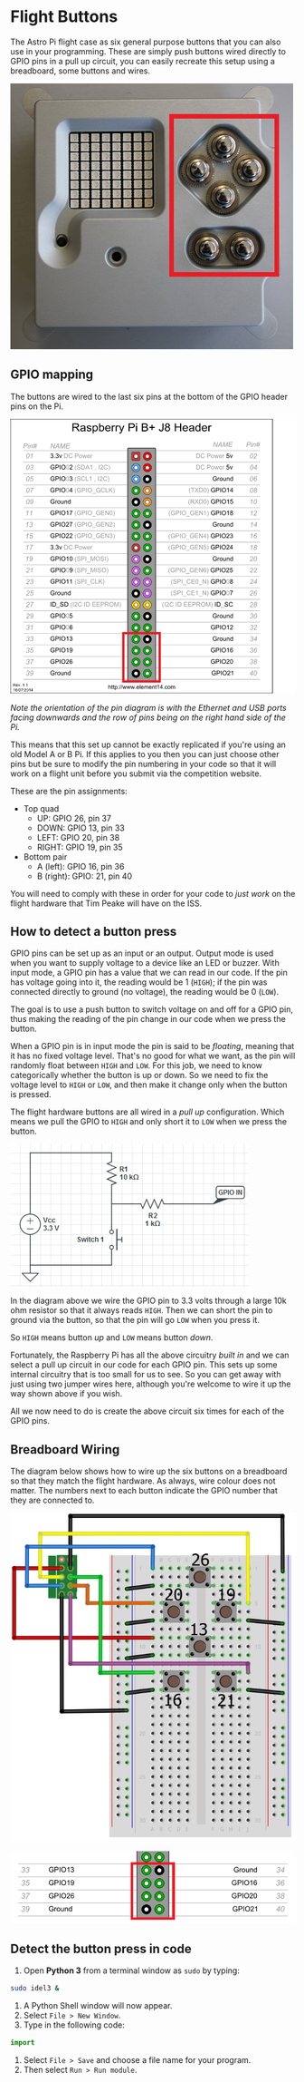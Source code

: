 # Flight Buttons

The Astro Pi flight case as six general purpose buttons that you can also use in your programming. These are simply push buttons wired directly to GPIO pins in a pull up circuit, you can easily recreate this setup using a breadboard, some buttons and wires.

  ![](images/flight_buttons.jpg)
  
## GPIO mapping

The buttons are wired to the last six pins at the bottom of the GPIO header pins on the Pi.

  ![](images/buttons_GPIO.png)
  
  *Note the orientation of the pin diagram is with the Ethernet and USB ports facing downwards and the row of pins being on the right hand side of the Pi.*
  
This means that this set up cannot be exactly replicated if you're using an old Model A or B Pi. If this applies to you then you can just choose other pins but be sure to modify the pin numbering in your code so that it will work on a flight unit before you submit via the competition website.

These are the pin assignments:

- Top quad
  - UP: GPIO 26, pin 37
  - DOWN: GPIO 13, pin 33
  - LEFT: GPIO 20, pin 38
  - RIGHT: GPIO 19, pin 35
- Bottom pair
  - A (left): GPIO 16, pin 36
  - B (right): GPIO: 21, pin 40

You will need to comply with these in order for your code to *just work* on the flight hardware that Tim Peake will have on the ISS.
  
## How to detect a button press

GPIO pins can be set up as an input or an output. Output mode is used when you want to supply voltage to a device like an LED or buzzer. With input mode, a GPIO pin has a value that we can read in our code. If the pin has voltage going into it, the reading would be 1 (`HIGH`); if the pin was connected directly to ground (no voltage), the reading would be 0 (`LOW`).

The goal is to use a push button to switch voltage on and off for a GPIO pin, thus making the reading of the pin change in our code when we press the button.

When a GPIO pin is in input mode the pin is said to be *floating*, meaning that it has no fixed voltage level. That's no good for what we want, as the pin will randomly float between `HIGH` and `LOW`. For this job, we need to know categorically whether the button is up or down. So we need to fix the voltage level to `HIGH` or `LOW`, and then make it change only when the button is pressed.

The flight hardware buttons are all wired in a *pull up* configuration. Which means we pull the GPIO to `HIGH` and only short it to `LOW` when we press the button.

  ![](images/pull_up.png)
  
  In the diagram above we wire the GPIO pin to 3.3 volts through a large 10k ohm resistor so that it always reads `HIGH`. Then we can short the pin to ground via the button, so that the pin will go `LOW` when you press it.
  
  So `HIGH` means button *up* and `LOW` means button *down*.
  
Fortunately, the Raspberry Pi has all the above circuitry *built in* and we can select a pull up circuit in our code for each GPIO pin. This sets up some internal circuitry that is too small for us to see. So you can get away with just using two jumper wires here, although you're welcome to wire it up the way shown above if you wish.

All we now need to do is create the above circuit six times for each of the GPIO pins.
  
## Breadboard Wiring

The diagram below shows how to wire up the six buttons on a breadboard so that they match the flight hardware. As always, wire colour does not matter. The numbers next to each button indicate the GPIO number that they are connected to.

  ![](images/buttons_breadboard.png)
  
  ![](images/buttons_GPIO_small.png)

## Detect the button press in code

1. Open **Python 3** from a terminal window as `sudo` by typing:
  
  ```bash
  sudo idel3 &
  ```
  
1. A Python Shell window will now appear.
1. Select `File > New Window`.
1. Type in the following code:

  ```python
  import
  ```

1. Select `File > Save` and choose a file name for your program.
1. Then select `Run > Run module`.
  
